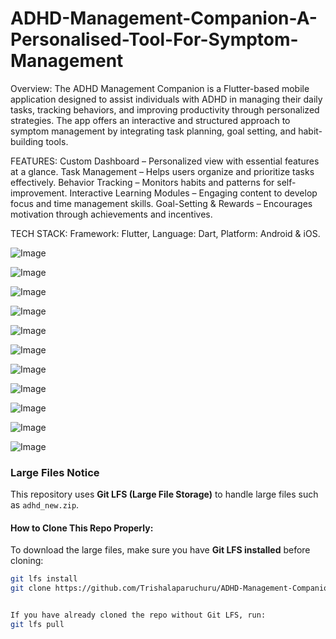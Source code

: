 # ADHD-Management-Companion-A-Personalised-Tool-For-Symptom-Management

Overview:
The ADHD Management Companion is a Flutter-based mobile application designed to assist individuals with ADHD in managing their daily tasks, tracking behaviors, and improving productivity through personalized strategies. The app offers an interactive and structured approach to symptom management by integrating task planning, goal setting, and habit-building tools.

FEATURES:
Custom Dashboard – Personalized view with essential features at a glance.
Task Management – Helps users organize and prioritize tasks effectively.
Behavior Tracking – Monitors habits and patterns for self-improvement.
Interactive Learning Modules – Engaging content to develop focus and time management skills.
Goal-Setting & Rewards – Encourages motivation through achievements and incentives.

TECH STACK:
Framework: Flutter,
Language: Dart,
Platform: Android & iOS.



![Image](https://github.com/user-attachments/assets/9068a54c-e2f2-49d1-a821-8d931f9295f6)

![Image](https://github.com/user-attachments/assets/fa594ac9-a9ce-4a05-a4b5-9293c8f6a6e2)

![Image](https://github.com/user-attachments/assets/465a0506-f81d-4b96-9116-d53ce7ab8837)

![Image](https://github.com/user-attachments/assets/a7bae680-fc4a-41d7-9d74-c666c3d74602)

![Image](https://github.com/user-attachments/assets/5818b040-fc05-4597-9033-fef9c33d6be0)

![Image](https://github.com/user-attachments/assets/28e086cb-648f-448c-b09b-d26b2e5d86ee)

![Image](https://github.com/user-attachments/assets/ba4a839f-fb26-4255-828b-22984604a2d0)

![Image](https://github.com/user-attachments/assets/cf443806-10c8-47e5-97b3-aaa00a359497)

![Image](https://github.com/user-attachments/assets/c172a682-f2a7-4d9e-bc87-05295c734dd6)

![Image](https://github.com/user-attachments/assets/1193ccca-6edc-4a7d-be5e-70e161213a85)

![Image](https://github.com/user-attachments/assets/b3ed3258-d00c-48b8-b79b-ea4b29c5c8e9)

###  Large Files Notice
This repository uses **Git LFS (Large File Storage)** to handle large files such as `adhd_new.zip`.  

####  How to Clone This Repo Properly:
To download the large files, make sure you have **Git LFS installed** before cloning:
```bash
git lfs install
git clone https://github.com/Trishalaparuchuru/ADHD-Management-Companion-A-Personalised-Tool-For-Symptom-Management.git


If you have already cloned the repo without Git LFS, run:
git lfs pull


